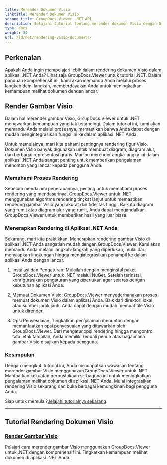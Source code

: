 ```yaml
---
title: Merender Dokumen Visio
linktitle: Merender Dokumen Visio
second_title: GroupDocs.Viewer .NET API
description: Jelajahi tutorial tentang merender dokumen Visio dengan GroupDocs.Viewer untuk .NET. Pelajari cara meningkatkan kemampuan melihat dokumen di aplikasi .NET Anda dengan mudah.
type: docs
weight: 34
url: /id/net/rendering-visio-documents/
---
```

## Perkenalan

Apakah Anda ingin mempelajari lebih dalam rendering dokumen Visio dalam aplikasi .NET Anda? Lihat saja GroupDocs.Viewer untuk tutorial .NET. Dalam panduan komprehensif ini, kami akan memandu Anda melalui proses langkah demi langkah, memberdayakan Anda untuk meningkatkan kemampuan melihat dokumen dengan lancar.

## Render Gambar Visio

Dalam hal merender gambar Visio, GroupDocs.Viewer untuk .NET menawarkan kemampuan yang tak tertandingi. Dalam tutorial ini, kami akan memandu Anda melalui prosesnya, memastikan bahwa Anda dapat dengan mudah mengintegrasikan fungsi ini ke dalam aplikasi .NET Anda.

Untuk memulainya, mari kita pahami pentingnya rendering figur Visio. Dokumen Visio banyak digunakan untuk membuat diagram, diagram alur, dan berbagai representasi grafis. Mampu merender angka-angka ini dalam aplikasi .NET Anda sangat penting untuk memberikan pengalaman menonton yang lancar kepada pengguna Anda.

### Memahami Proses Rendering

Sebelum mendalami penerapannya, penting untuk memahami proses rendering yang mendasarinya. GroupDocs.Viewer untuk .NET menggunakan algoritme rendering tingkat lanjut untuk memastikan rendering gambar Visio yang akurat dan fidelitas tinggi. Baik itu diagram yang rumit atau diagram alur yang rumit, Anda dapat mengandalkan GroupDocs.Viewer untuk memberikan hasil yang luar biasa.

### Menerapkan Rendering di Aplikasi .NET Anda

Sekarang, mari kita praktikkan. Menerapkan rendering gambar Visio di aplikasi .NET Anda sangatlah mudah dengan GroupDocs.Viewer. Kami akan memandu Anda melalui langkah-langkah yang diperlukan, mulai dari menyiapkan lingkungan hingga mengintegrasikan penampil ke dalam aplikasi Anda dengan lancar.

1. Instalasi dan Pengaturan: Mulailah dengan menginstal paket GroupDocs.Viewer untuk .NET melalui NuGet. Setelah terinstal, konfigurasikan pengaturan yang diperlukan agar selaras dengan kebutuhan aplikasi Anda.

2. Memuat Dokumen Visio: GroupDocs.Viewer menyederhanakan proses memuat dokumen Visio dalam aplikasi Anda. Baik dari direktori lokal atau sumber jarak jauh, Anda dapat dengan mudah memuat file Visio untuk dirender.

3. Opsi Penyesuaian: Tingkatkan pengalaman menonton dengan memanfaatkan opsi penyesuaian yang ditawarkan oleh GroupDocs.Viewer. Dari mengatur opsi rendering hingga mengontrol tata letak tampilan, Anda memiliki kendali penuh atas bagaimana gambar Visio disajikan kepada pengguna.

### Kesimpulan

Dengan mengikuti tutorial ini, Anda mendapatkan wawasan tentang merender gambar Visio menggunakan GroupDocs.Viewer untuk .NET. Manfaatkan kekuatan perpustakaan serbaguna ini untuk meningkatkan pengalaman melihat dokumen di aplikasi .NET Anda. Mulai integrasikan rendering Visio sekarang dan buka berbagai kemungkinan bagi pengguna Anda.

 Siap untuk memulai?[Jelajahi tutorialnya sekarang](./render-visio-figures/).

---

## Tutorial Rendering Dokumen Visio
### [Render Gambar Visio](./render-visio-figures/)
Pelajari cara merender gambar Visio menggunakan GroupDocs.Viewer untuk .NET dengan komprehensif ini. Tingkatkan kemampuan melihat dokumen di aplikasi .NET Anda.